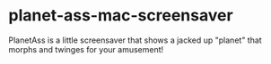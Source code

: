 planet-ass-mac-screensaver
==========================

PlanetAss is a little screensaver that shows a jacked up "planet" that morphs and twinges for your amusement!